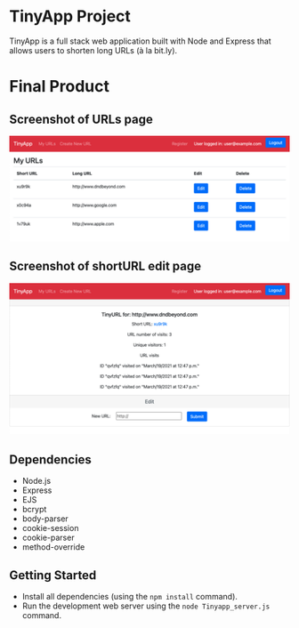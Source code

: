 # TinyApp Project

TinyApp is a full stack web application built with Node and Express that allows users to shorten long URLs (à la bit.ly).

# Final Product

## Screenshot of URLs page

!["Screenshot of URLs page"](https://github.com/SThiara/tinyapp/blob/main/docs/urls-page.png?raw=true)

## Screenshot of shortURL edit page

!["Screenshot of shortURL edit page"](https://github.com/SThiara/tinyapp/blob/main/docs/shorturl-edit-page.png?raw=true)

## Dependencies

- Node.js
- Express
- EJS
- bcrypt
- body-parser
- cookie-session
- cookie-parser
- method-override

## Getting Started

- Install all dependencies (using the `npm install` command).
- Run the development web server using the `node Tinyapp_server.js` command.